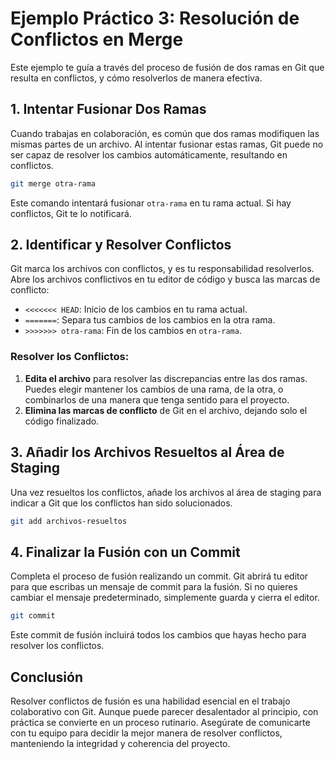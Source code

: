 # Ejemplo Práctico 3: Resolución de Conflictos en Merge 

Este ejemplo te guía a través del proceso de fusión de dos ramas en Git que resulta en conflictos, y cómo resolverlos de manera efectiva.

## 1. Intentar Fusionar Dos Ramas

Cuando trabajas en colaboración, es común que dos ramas modifiquen las mismas partes de un archivo. Al intentar fusionar estas ramas, Git puede no ser capaz de resolver los cambios automáticamente, resultando en conflictos.

```bash
git merge otra-rama
```

Este comando intentará fusionar `otra-rama` en tu rama actual. Si hay conflictos, Git te lo notificará.

## 2. Identificar y Resolver Conflictos

Git marca los archivos con conflictos, y es tu responsabilidad resolverlos. Abre los archivos conflictivos en tu editor de código y busca las marcas de conflicto:

- `<<<<<<< HEAD`: Inicio de los cambios en tu rama actual.
- `=======`: Separa tus cambios de los cambios en la otra rama.
- `>>>>>>> otra-rama`: Fin de los cambios en `otra-rama`.

### Resolver los Conflictos:

1. **Edita el archivo** para resolver las discrepancias entre las dos ramas. Puedes elegir mantener los cambios de una rama, de la otra, o combinarlos de una manera que tenga sentido para el proyecto.
2. **Elimina las marcas de conflicto** de Git en el archivo, dejando solo el código finalizado.

## 3. Añadir los Archivos Resueltos al Área de Staging

Una vez resueltos los conflictos, añade los archivos al área de staging para indicar a Git que los conflictos han sido solucionados.

```bash
git add archivos-resueltos
```

## 4. Finalizar la Fusión con un Commit

Completa el proceso de fusión realizando un commit. Git abrirá tu editor para que escribas un mensaje de commit para la fusión. Si no quieres cambiar el mensaje predeterminado, simplemente guarda y cierra el editor.

```bash
git commit
```

Este commit de fusión incluirá todos los cambios que hayas hecho para resolver los conflictos.

## Conclusión

Resolver conflictos de fusión es una habilidad esencial en el trabajo colaborativo con Git. Aunque puede parecer desalentador al principio, con práctica se convierte en un proceso rutinario. Asegúrate de comunicarte con tu equipo para decidir la mejor manera de resolver conflictos, manteniendo la integridad y coherencia del proyecto.
